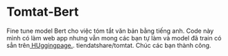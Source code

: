 # Tomtat-Bert
Fine tune model Bert cho việc tóm tắt văn bản bằng tiếng anh.
Code này mình có làm web app nhưng vẫn mong các bạn tự làm và model đã train có sẳn trên[ HUggingpage.](https://huggingface.co/tiendatshare/tomtat). tiendatshare/tomtat. Chúc các bạn thành công.

